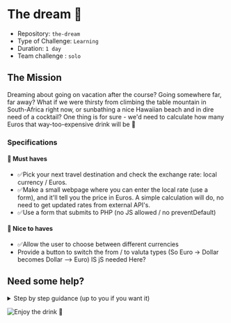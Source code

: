 # The dream 🍹

- Repository: `the-dream`
- Type of Challenge: `Learning`
- Duration: `1 day`
- Team challenge : `solo`

## The Mission

Dreaming about going on vacation after the course? Going somewhere far, far away?
What if we were thirsty from climbing the table mountain in South-Africa right now, or sunbathing a nice Hawaiian beach and in dire need of a cocktail?
One thing is for sure - we'd need to calculate how many Euros that way-too-expensive drink will be 💸

### Specifications

#### 🌱 Must haves

- ✅Pick your next travel destination and check the exchange rate: local currency / Euros.
- ✅Make a small webpage where you can enter the local rate (use a form), and it'll tell you the price in Euros. A simple calculation will do, no need to get updated rates from external API's.
- ✅Use a form that submits to PHP (no JS allowed / no preventDefault)

#### 🌼 Nice to haves

- ✅Allow the user to choose between different currencies
- Provide a button to switch the from / to valuta types (So Euro -> Dollar becomes Dollar --> Euro) IS jS needed Here? 


## Need some help?

<!-- (Coach note: below is a Github style spoiler) -->

<details>
    <summary>Step by step guidance (up to you if you want it)</summary>

    1. Create the HTML you need
        - What elements does the form need?
    2. Figure out what a form submit actually means / does
    3. How to get the form data after the submit?
    4. Calculate the amount in the desired valuta
    5. Figure out a way to provide this data in the HTML

</details>

![Enjoy the drink 🍹](https://media.giphy.com/media/nDcu1RPFSz36o/giphy.gif)
